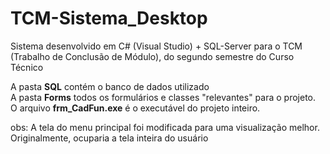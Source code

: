 # TCM-Sistema_Desktop
Sistema desenvolvido em C# (Visual Studio) + SQL-Server para o TCM (Trabalho de Conclusão de Módulo), do segundo semestre do Curso Técnico

A pasta <b>SQL</b> contém o banco de dados utilizado
<br/>
A pasta <b>Forms</b> todos os formulários e classes "relevantes" para o projeto.
<br/>
O arquivo <b>frm_CadFun.exe</b> é o executável do projeto inteiro.
<br/>

obs: A tela do menu principal foi modificada para uma visualização melhor. Originalmente, ocuparia a tela inteira do usuário

